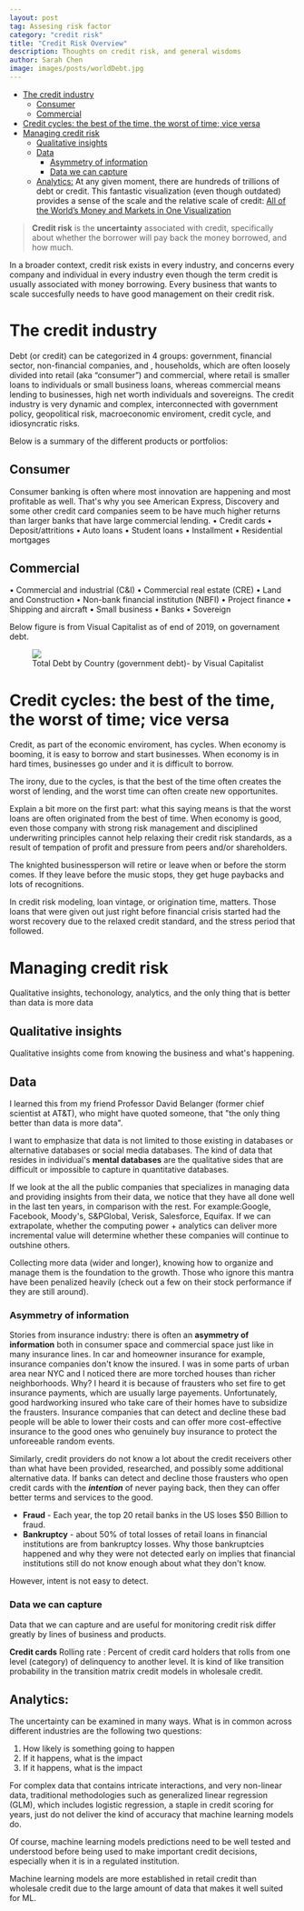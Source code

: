 ```yaml
---
layout: post
tag: Assesing risk factor
category: "credit risk"
title: "Credit Risk Overview"
description: Thoughts on credit risk, and general wisdoms
author: Sarah Chen
image: images/posts/worldDebt.jpg
---
```


- [The credit industry](#the-credit-industry)
  - [Consumer](#consumer)
  - [Commercial](#commercial)
- [Credit cycles: the best of the time, the worst of time; vice versa](#credit-cycles-the-best-of-the-time-the-worst-of-time-vice-versa)
- [Managing credit risk](#managing-credit-risk)
  - [Qualitative insights](#qualitative-insights)
  - [Data](#data)
    - [Asymmetry of information](#asymmetry-of-information)
    - [Data we can capture](#data-we-can-capture)
  - [Analytics:](#analytics)
At any given moment, there are hundreds of trillions of debt or credit.  This fantastic visualization (even though outdated) provides a sense of the scale and the relative scale of credit: [All of the World’s Money and Markets in One Visualization](https://money.visualcapitalist.com/worlds-money-markets-one-visualization-2017/)


> **Credit risk** is the **uncertainty** associated with credit, specifically about whether the borrower will pay back the money borrowed, and how much. 

In a broader context, credit risk exists in every industry, and concerns every company and individual in every industry even though the term credit is usually associated with money borrowing. Every business that wants to scale succesfully needs to have good management on their credit risk.  
# The credit industry
Debt (or credit) can be categorized in 4 groups: government, financial sector, non-financial companies, and , households, which are often loosely divided into retail (aka “consumer”) and commercial, where retail is smaller loans to individuals or small business loans, whereas commercial means lending to businesses, high net worth individuals and sovereigns.   The credit industry is very dynamic and complex, interconnected with government policy, geopolitical risk, macroeconomic enviroment, credit cycle, and idiosyncratic risks. 

Below is a summary of the different products or portfolios: 
## Consumer ###
Consumer banking is often where most innovation are happening and most profitable as well.   That's why you see American Express, Discovery and some other credit card companies seem to be have much higher returns than larger banks that have large commercial lending. 
•	Credit cards
•	Deposit/attritions
•	Auto loans
•	Student loans
•	Installment
•	Residential mortgages
## Commercial
•	Commercial and industrial (C&I)
•	Commercial real estate (CRE)
•	Land and Construction
•	Non-bank financial institution (NBFI)
•	Project finance
•	Shipping and aircraft
•	Small business
•	Banks
•	Sovereign

Below figure is from Visual Capitalist as of end of 2019, on governament debt. 
<figure>
  <img src="{{ "/images/posts/worldDebt.jpg" | relative_url }}">
  <figcaption>Total Debt by Country (government debt)- by Visual Capitalist</figcaption>
</figure>

# Credit cycles: the best of the time, the worst of time; vice versa

Credit, as part of the economic enviroment, has cycles.  When economy is booming, it is easy to borrow and start businesses.  When economy is in hard times, businesses go under and it is difficult to borrow.

The irony, due to the cycles, is that the best of the time often creates the worst of lending, and the worst time can often create new opportunites. 

Explain a bit more on the first part: what this saying means is that the worst loans are often originated from the best of time.  When economy is good, even those company with strong risk management and disciplined underwriting principles cannot help relaxing their credit risk standards, as a result of tempation of profit and pressure from peers and/or shareholders.  

The knighted businessperson will retire or leave when or before the storm comes.  If they leave before the music stops, they get huge paybacks and lots of recognitions. 

In credit risk modeling, loan vintage, or origination time, matters.  Those loans that were given out just right before financial crisis started had the worst recovery due to the relaxed credit standard, and the stress period that followed.
# Managing credit risk

Qualitative insights, techonology, analytics, and the only thing that is better than data is more data
## Qualitative insights
Qualitative insights come from knowing the business and what's happening. 
## Data
I learned this from my friend Professor David Belanger (former chief scientist at AT&T), who might have quoted someone, that "the only thing better than data is more data".

I want to emphasize that data is not limited to those existing in databases or alternative databases or social media databases.  The kind of data that resides in individual's **mental databases** are the qualitative sides that are difficult or impossible to capture in quantitative databases. 

If we look at the all the public companies that specializes in managing data and providing insights from their data, we notice that they have all done well in the last ten years, in comparison with the rest.  For example:Google, Facebook, Moody's, S&PGlobal, Verisk, Salesforce, Equifax. If we can extrapolate, whether the computing power + analytics can deliver more incremental value will determine whether these companies will continue to outshine others.  

Collecting more data (wider and longer), knowing how to organize and manage them is the foundation to the growth.   Those who ignore this mantra have been penalized heavily (check out a few on their stock performance if they are still around). 
### Asymmetry of information
Stories from insurance industry: there is often an **asymmetry of information** both in consumer space and commercial space just like in many insurance lines.  In car and homeowner insurance for example, insurance companies don't know the insured.  I was in some parts of urban area near NYC and I noticed there are more torched houses than richer neighborhoods.  Why?  I heard it is because of frausters who set fire to get insurance payments, which are usually large payements.  Unfortunately, good hardworking insured who take care of their homes have to subsidize the frausters.  Insurance companies that can detect and decline these bad people will be able to lower their costs and can offer more cost-effective insurance to the good ones who genuinely buy insurance to protect the unforeeable random events. 

Similarly, credit providers do not know a lot about the credit receivers other than what have been provided, researched, and possibly some additional alternative data.   If banks can detect and decline those frausters who open credit cards with the ***intention*** of never paying back, then they can offer better terms and services to the good. 

* **Fraud** - Each year, the top 20 retail banks in the US loses $50 Billion to fraud. 
* **Bankruptcy** - about 50% of total losses of retail loans in financial institutions are from bankruptcy losses.   Why those bankruptcies happened and why they were not detected early on implies that financial institutions still do not know enough about what they don't know.

However, intent is not easy to detect. 

### Data we can capture
Data that we can capture and are useful for monitoring credit risk differ greatly by lines of business and products. 

**Credit cards**
Rolling rate : Percent of credit card holders that rolls from one level (category) of delinquency to another level.  It is kind of like transition probability in the transition matrix credit models in wholesale credit.  

## Analytics:  

The uncertainty can be examined in many ways. What is in common across different industries are the following two questions:
1.  How likely is something going to happen
2.  If it happens, what is the impact
2.  If it happens, what is the impact
  
For complex data that contains intricate interactions, and very non-linear data, traditional methodologies such as generalized linear regression (GLM), which includes logistic regression, a staple in credit scoring for years, just do not deliver the kind of accuracy that machine learning models do.   

Of course, machine learning models predictions need to be well tested and understood before being used to make important credit decisions, especially when it is in a regulated institution.  

Machine learning models are more established in retail credit than wholesale credit due to the large amount of data that makes it well suited for ML. 



